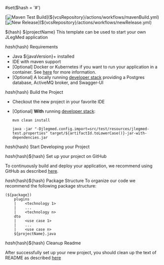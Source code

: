 #set($hash = '#')

[![Maven Test Build](${vcsRepository}/actions/workflows/mavenBuild.yml/badge.svg)](${vcsRepository}/actions/workflows/mavenBuild.yml)
[![New Release](${vcsRepository}/actions/workflows/newRelease.yml/badge.svg)](${vcsRepository}/actions/workflows/newRelease.yml)

${hash} ${projectName}
This template can be used to start your own JLegMed application
 
${hash}${hash}  Requirements

*   Java ${javaVersion}+ installed
*   IDE with maven support 
*   [Optional] Docker or Kubernetes if you want to run your application in a container. See [here](README-GitHub.md) for more information.   
*   [Optional] A locally running [developer stack](deploy/developerStack.yml) providing a Postgres database, ActiveMQ broker, and Swagger-UI 

${hash}${hash} Build the Project

*   Checkout the new project in your favorite IDE

*   [Optional] **With** running [developer stack](deploy/developerStack.yml):
    ```shell
    mvn clean install
    
    java -jar "-Djlegmed.config.import=src/test/resources/jlegmed-test.properties" target/${artifactId.toLowerCase()}-jar-with-dependencies.jar
    ```


${hash}${hash} Start Developing your Project

${hash}${hash}${hash} Set up your project on GitHub  

To continuously build and deploy your application, we recommend using GitHub as described [here](README-GitHub.md).

${hash}${hash}${hash} Package Structure
To organize our code we recommend the following package structure:

``` 
(${package})
    plugins
    |    <technology 1>
    |    ...
    |    <technology n>
    dto  
    |    <use case 1>
    |    ...
    |    <use case n>
    ${projectName}.java
```

${hash}${hash}${hash} Cleanup Readme

After successfully set up your new project, you should clean up the text of README as described [here](https://www.makeareadme.com)    
